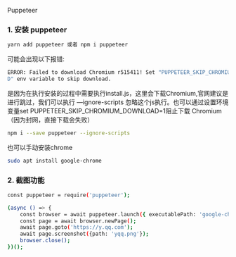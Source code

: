 Puppeteer
### 1. 安装 puppeteer

```sh
yarn add puppeteer 或者 npm i puppeteer
```

可能会出现以下报错:

```sh
ERROR: Failed to download Chromium r515411! Set "PUPPETEER_SKIP_CHROMIUM_DOWNLOA
D" env variable to skip download.

```

是因为在执行安装的过程中需要执行install.js，这里会下载Chromium,官网建议是进行跳过，我们可以执行 —ignore-scripts 忽略这个js执行。也可以通过设置环境变量set PUPPETEER_SKIP_CHROMIUM_DOWNLOAD=1阻止下载 Chromium （因为封网，直接下载会失败）

```sh
npm i --save puppeteer --ignore-scripts
```
也可以手动安装chrome

```sh
sudo apt install google-chrome
```
### 2.  截图功能
```sh
const puppeteer = require('puppeteer');

(async () => {
    const browser = await puppeteer.launch({ executablePath: 'google-chrome' });
    const page = await browser.newPage();
    await page.goto('https://y.qq.com');
    await page.screenshot({path: 'yqq.png'});
    browser.close();
})();

```